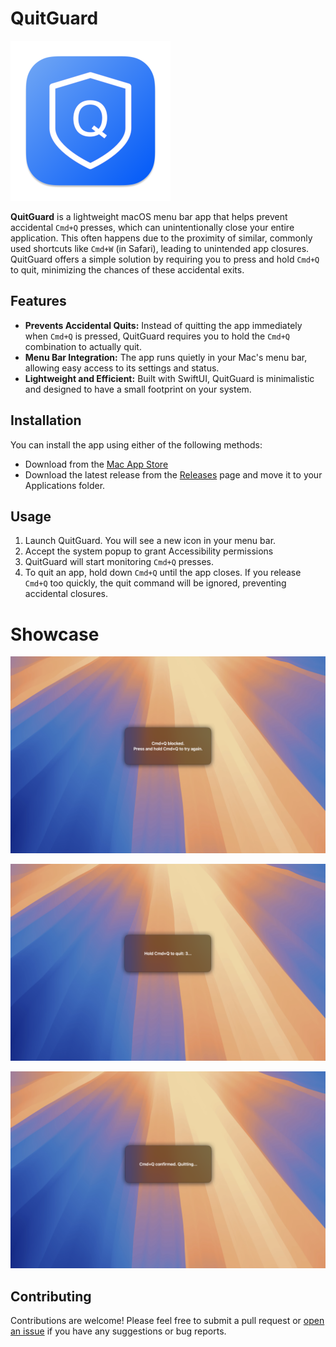 # QuitGuard

![QuitGuard Icon](https://github.com/adrianjagielak/QuitGuard/blob/master/QuitGuard/Assets.xcassets/AppIcon.appiconset/macOS%20icon%20256.png)

**QuitGuard** is a lightweight macOS menu bar app that helps prevent accidental `Cmd+Q` presses, which can unintentionally close your entire application. This often happens due to the proximity of similar, commonly used shortcuts like `Cmd+W` (in Safari), leading to unintended app closures. QuitGuard offers a simple solution by requiring you to press and hold `Cmd+Q` to quit, minimizing the chances of these accidental exits.

## Features

- **Prevents Accidental Quits:** Instead of quitting the app immediately when `Cmd+Q` is pressed, QuitGuard requires you to hold the `Cmd+Q` combination to actually quit.
- **Menu Bar Integration:** The app runs quietly in your Mac's menu bar, allowing easy access to its settings and status.
- **Lightweight and Efficient:** Built with SwiftUI, QuitGuard is minimalistic and designed to have a small footprint on your system.

## Installation

You can install the app using either of the following methods:

- Download from the [Mac App Store](https://apple.co/3Z9nqYZ)
- Download the latest release from the [Releases](https://github.com/adrianjagielak/QuitGuard/releases) page and move it to your Applications folder.

## Usage

1. Launch QuitGuard. You will see a new icon in your menu bar.
2. Accept the system popup to grant Accessibility permissions
2. QuitGuard will start monitoring `Cmd+Q` presses.
3. To quit an app, hold down `Cmd+Q` until the app closes. If you release `Cmd+Q` too quickly, the quit command will be ignored, preventing accidental closures.

# Showcase

![QuitGuard App Store screenshot 1](https://github.com/adrianjagielak/QuitGuard/blob/master/Assets/QuitGuard%20AppStore%201.png)

![QuitGuard App Store screenshot 2](https://github.com/adrianjagielak/QuitGuard/blob/master/Assets/QuitGuard%20AppStore%202.png)

![QuitGuard App Store screenshot 3](https://github.com/adrianjagielak/QuitGuard/blob/master/Assets/QuitGuard%20AppStore%203.png)

## Contributing

Contributions are welcome! Please feel free to submit a pull request or [open an issue](https://github.com/adrianjagielak/QuitGuard/issues/new) if you have any suggestions or bug reports.
